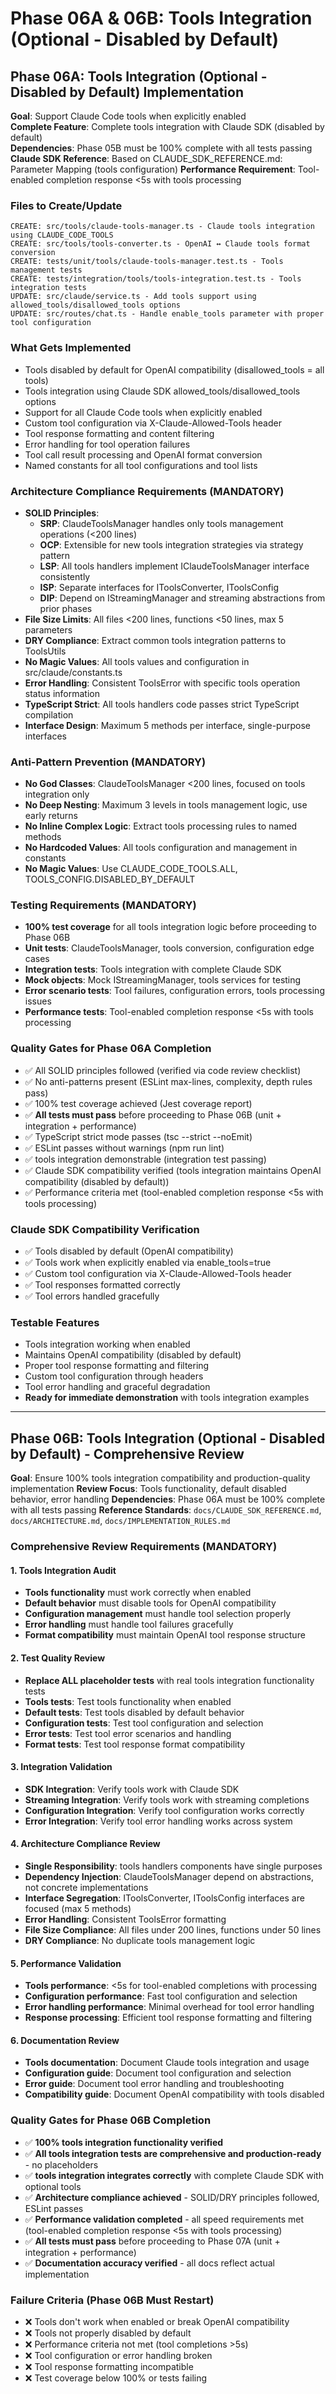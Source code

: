 # Phase 06A & 06B: Tools Integration (Optional - Disabled by Default)

## Phase 06A: Tools Integration (Optional - Disabled by Default) Implementation
**Goal**: Support Claude Code tools when explicitly enabled  
**Complete Feature**: Complete tools integration with Claude SDK (disabled by default)  
**Dependencies**: Phase 05B must be 100% complete with all tests passing
**Claude SDK Reference**: Based on CLAUDE_SDK_REFERENCE.md: Parameter Mapping (tools configuration)
**Performance Requirement**: Tool-enabled completion response <5s with tools processing

### Files to Create/Update
```
CREATE: src/tools/claude-tools-manager.ts - Claude tools integration using CLAUDE_CODE_TOOLS
CREATE: src/tools/tools-converter.ts - OpenAI ↔ Claude tools format conversion
CREATE: tests/unit/tools/claude-tools-manager.test.ts - Tools management tests
CREATE: tests/integration/tools/tools-integration.test.ts - Tools integration tests
UPDATE: src/claude/service.ts - Add tools support using allowed_tools/disallowed_tools options
UPDATE: src/routes/chat.ts - Handle enable_tools parameter with proper tool configuration
```

### What Gets Implemented
- Tools disabled by default for OpenAI compatibility (disallowed_tools = all tools)
- Tools integration using Claude SDK allowed_tools/disallowed_tools options
- Support for all Claude Code tools when explicitly enabled
- Custom tool configuration via X-Claude-Allowed-Tools header
- Tool response formatting and content filtering
- Error handling for tool operation failures
- Tool call result processing and OpenAI format conversion
- Named constants for all tool configurations and tool lists

### Architecture Compliance Requirements (MANDATORY)
- **SOLID Principles**: 
  - **SRP**: ClaudeToolsManager handles only tools management operations (<200 lines)
  - **OCP**: Extensible for new tools integration strategies via strategy pattern
  - **LSP**: All tools handlers implement IClaudeToolsManager interface consistently
  - **ISP**: Separate interfaces for IToolsConverter, IToolsConfig
  - **DIP**: Depend on IStreamingManager and streaming abstractions from prior phases
- **File Size Limits**: All files <200 lines, functions <50 lines, max 5 parameters
- **DRY Compliance**: Extract common tools integration patterns to ToolsUtils
- **No Magic Values**: All tools values and configuration in src/claude/constants.ts
- **Error Handling**: Consistent ToolsError with specific tools operation status information
- **TypeScript Strict**: All tools handlers code passes strict TypeScript compilation
- **Interface Design**: Maximum 5 methods per interface, single-purpose interfaces

### Anti-Pattern Prevention (MANDATORY)
- **No God Classes**: ClaudeToolsManager <200 lines, focused on tools integration only
- **No Deep Nesting**: Maximum 3 levels in tools management logic, use early returns
- **No Inline Complex Logic**: Extract tools processing rules to named methods
- **No Hardcoded Values**: All tools configuration and management in constants
- **No Magic Values**: Use CLAUDE_CODE_TOOLS.ALL, TOOLS_CONFIG.DISABLED_BY_DEFAULT

### Testing Requirements (MANDATORY)
- **100% test coverage** for all tools integration logic before proceeding to Phase 06B
- **Unit tests**: ClaudeToolsManager, tools conversion, configuration edge cases
- **Integration tests**: Tools integration with complete Claude SDK
- **Mock objects**: Mock IStreamingManager, tools services for testing
- **Error scenario tests**: Tool failures, configuration errors, tools processing issues
- **Performance tests**: Tool-enabled completion response <5s with tools processing

### Quality Gates for Phase 06A Completion
- ✅ All SOLID principles followed (verified via code review checklist)
- ✅ No anti-patterns present (ESLint max-lines, complexity, depth rules pass)
- ✅ 100% test coverage achieved (Jest coverage report)
- ✅ **All tests must pass** before proceeding to Phase 06B (unit + integration + performance)
- ✅ TypeScript strict mode passes (tsc --strict --noEmit)
- ✅ ESLint passes without warnings (npm run lint)
- ✅ tools integration demonstrable (integration test passing)
- ✅ Claude SDK compatibility verified (tools integration maintains OpenAI compatibility (disabled by default))
- ✅ Performance criteria met (tool-enabled completion response <5s with tools processing)

### Claude SDK Compatibility Verification
- ✅ Tools disabled by default (OpenAI compatibility)
- ✅ Tools work when explicitly enabled via enable_tools=true
- ✅ Custom tool configuration via X-Claude-Allowed-Tools header
- ✅ Tool responses formatted correctly
- ✅ Tool errors handled gracefully

### Testable Features
- Tools integration working when enabled
- Maintains OpenAI compatibility (disabled by default)
- Proper tool response formatting and filtering
- Custom tool configuration through headers
- Tool error handling and graceful degradation
- **Ready for immediate demonstration** with tools integration examples

---

## Phase 06B: Tools Integration (Optional - Disabled by Default) - Comprehensive Review
**Goal**: Ensure 100% tools integration compatibility and production-quality implementation
**Review Focus**: Tools functionality, default disabled behavior, error handling
**Dependencies**: Phase 06A must be 100% complete with all tests passing
**Reference Standards**: `docs/CLAUDE_SDK_REFERENCE.md`, `docs/ARCHITECTURE.md`, `docs/IMPLEMENTATION_RULES.md`

### Comprehensive Review Requirements (MANDATORY)

#### 1. Tools Integration Audit
- **Tools functionality** must work correctly when enabled
- **Default behavior** must disable tools for OpenAI compatibility
- **Configuration management** must handle tool selection properly
- **Error handling** must handle tool failures gracefully
- **Format compatibility** must maintain OpenAI tool response structure

#### 2. Test Quality Review
- **Replace ALL placeholder tests** with real tools integration functionality tests
- **Tools tests**: Test tools functionality when enabled
- **Default tests**: Test tools disabled by default behavior
- **Configuration tests**: Test tool configuration and selection
- **Error tests**: Test tool error scenarios and handling
- **Format tests**: Test tool response format compatibility

#### 3. Integration Validation
- **SDK Integration**: Verify tools work with Claude SDK
- **Streaming Integration**: Verify tools work with streaming completions
- **Configuration Integration**: Verify tool configuration works correctly
- **Error Integration**: Verify tool error handling works across system

#### 4. Architecture Compliance Review
- **Single Responsibility**: tools handlers components have single purposes
- **Dependency Injection**: ClaudeToolsManager depend on abstractions, not concrete implementations
- **Interface Segregation**: IToolsConverter, IToolsConfig interfaces are focused (max 5 methods)
- **Error Handling**: Consistent ToolsError formatting
- **File Size Compliance**: All files under 200 lines, functions under 50 lines
- **DRY Compliance**: No duplicate tools management logic

#### 5. Performance Validation
- **Tools performance**: <5s for tool-enabled completions with processing
- **Configuration performance**: Fast tool configuration and selection
- **Error handling performance**: Minimal overhead for tool error handling
- **Response processing**: Efficient tool response formatting and filtering

#### 6. Documentation Review
- **Tools documentation**: Document Claude tools integration and usage
- **Configuration guide**: Document tool configuration and selection
- **Error guide**: Document tool error handling and troubleshooting
- **Compatibility guide**: Document OpenAI compatibility with tools disabled

### Quality Gates for Phase 06B Completion
- ✅ **100% tools integration functionality verified**
- ✅ **All tools integration tests are comprehensive and production-ready** - no placeholders
- ✅ **tools integration integrates correctly** with complete Claude SDK with optional tools
- ✅ **Architecture compliance achieved** - SOLID/DRY principles followed, ESLint passes
- ✅ **Performance validation completed** - all speed requirements met (tool-enabled completion response <5s with tools processing)
- ✅ **All tests must pass** before proceeding to Phase 07A (unit + integration + performance)
- ✅ **Documentation accuracy verified** - all docs reflect actual implementation

### Failure Criteria (Phase 06B Must Restart)
- ❌ Tools don't work when enabled or break OpenAI compatibility
- ❌ Tools not properly disabled by default
- ❌ Performance criteria not met (tool completions >5s)
- ❌ Tool configuration or error handling broken
- ❌ Tool response formatting incompatible
- ❌ Test coverage below 100% or tests failing